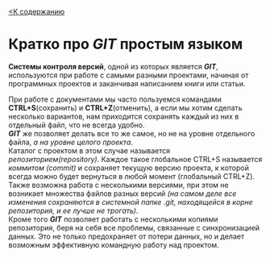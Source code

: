 [<К содержанию](./readme.md)

# Кратко про ***GIT*** простым языком

**Системы контроля версий**, одной из которых является ***GIT***, используются при работе с самыми разными проектами, начиная от программных проектов и заканчивая написанием
книги или статьи. 

При работе с документами мы часто пользуемся командами **CTRL+S**(сохранить) и **CTRL+Z**(отменить), а если мы хотим сделать несколько вариантов, нам приходится сохранять каждый из них в отдельный файл, что не всегда удобно.  
***GIT*** же позволяет делать все то же самое, но не на уровне отдельного файла, *а на уровне целого проекта*.  
Каталог с проектом в этом случае называется *репозиторием(repository)*. Каждое такое глобальное CTRL+S называется *коммитом (commit)* и сохраняет текущую версию проекта, к которой всегда можно будет вернуться в любой момент (глобальный CTRL+Z).  
Также возможна работа с несколькими версиями, при этом не возникает множества файлов разных версий *(на самом деле все изменения сохраняются в системной папке .git,
находящейся в корне репозитория, и ее лучше не трогать)*.  
Кроме того ***GIT*** позволяет работать с несколькими копиями репозитория, беря на себя все проблемы, связанные с синхронизацией данных. Это не только предохраняет от потери данных, но и делает возможным эффективную командную работу над проектом. 